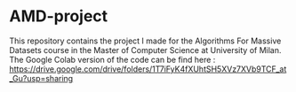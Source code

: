 # AMD-project

This repository contains the project I made for the Algorithms For Massive Datasets course in the Master of Computer Science at University of Milan. The Google Colab version of the code can be find here : https://drive.google.com/drive/folders/1T7iFyK4fXUhtSH5XVz7XVb9TCF_at_Gu?usp=sharing
